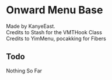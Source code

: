 # Onward Menu Base

Made by KanyeEast.\
Credits to Stash for the VMTHook Class\
Credits to YimMenu, pocakking for Fibers
## Todo
Nothing So Far
